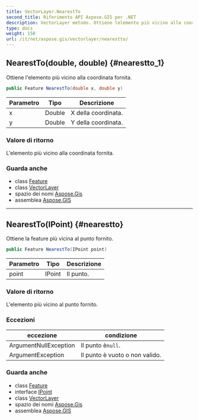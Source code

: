 ```yaml
---
title: VectorLayer.NearestTo
second_title: Riferimento API Aspose.GIS per .NET
description: VectorLayer metodo. Ottiene lelemento più vicino alla coordinata fornita.
type: docs
weight: 150
url: /it/net/aspose.gis/vectorlayer/nearestto/
---
```

## NearestTo(double, double) {#nearestto_1}

Ottiene l'elemento più vicino alla coordinata fornita.

```csharp
public Feature NearestTo(double x, double y)
```

| Parametro | Tipo | Descrizione |
| --- | --- | --- |
| x | Double | X della coordinata. |
| y | Double | Y della coordinata. |

### Valore di ritorno

L'elemento più vicino alla coordinata fornita.

### Guarda anche

* class [Feature](../../feature/)
* class [VectorLayer](../)
* spazio dei nomi [Aspose.Gis](../../vectorlayer/)
* assemblea [Aspose.GIS](../../../)

---

## NearestTo(IPoint) {#nearestto}

Ottiene la feature più vicina al punto fornito.

```csharp
public Feature NearestTo(IPoint point)
```

| Parametro | Tipo | Descrizione |
| --- | --- | --- |
| point | IPoint | Il punto. |

### Valore di ritorno

L'elemento più vicino al punto fornito.

### Eccezioni

| eccezione | condizione |
| --- | --- |
| ArgumentNullException | Il punto è`null`. |
| ArgumentException | Il punto è vuoto o non valido. |

### Guarda anche

* class [Feature](../../feature/)
* interface [IPoint](../../../aspose.gis.geometries/ipoint/)
* class [VectorLayer](../)
* spazio dei nomi [Aspose.Gis](../../vectorlayer/)
* assemblea [Aspose.GIS](../../../)


